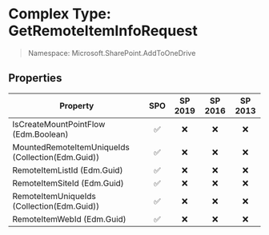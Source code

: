 # Complex Type: GetRemoteItemInfoRequest

> Namespace: Microsoft.SharePoint.AddToOneDrive

## Properties

Property | SPO | SP 2019 | SP 2016 | SP 2013
----------|:---:|:-------:|:-------:|:-------:
IsCreateMountPointFlow (Edm.Boolean) | ✅ | ❌ | ❌ | ❌
MountedRemoteItemUniqueIds (Collection(Edm.Guid)) | ✅ | ❌ | ❌ | ❌
RemoteItemListId (Edm.Guid) | ✅ | ❌ | ❌ | ❌
RemoteItemSiteId (Edm.Guid) | ✅ | ❌ | ❌ | ❌
RemoteItemUniqueIds (Collection(Edm.Guid)) | ✅ | ❌ | ❌ | ❌
RemoteItemWebId (Edm.Guid) | ✅ | ❌ | ❌ | ❌